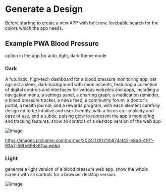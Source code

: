 # Generate a Design

Before starting to create a new APP with bolt.new, lovebable search for the colors which the app needs.

## Example PWA Blood Pressure 

option in the app for auto, light, dark theme mode

### Dark 

A futuristic, high-tech dashboard for a blood pressure monitoring app, set against a sleek, dark background with neon accents, featuring a collection of digital controls and interfaces for various websites and apps, including a navigation menu, a settings panel, a charting graph, a medication reminder, a blood pressure tracker, a news feed, a community forum, a doctor's portal, a health journal, and a rewards program, with each element carefully design
ed to be intuitive and user-friendly, with a focus on simplicity and ease of use, and a subtle, pulsing glow to represent the app's monitoring and tracking features. show all controls of a desktop version of the web app

![image](https://github.com/user-attachments/assets/d49e6ef3-644a-422f-9277-465bbd4bfb1b)

https://images.piclumen.com/normal/20241129/21/b874af42-e8a4-491f-93b7-59fb694c81ba.webp


### Light

generate a light version of a blood pressure web app. show the whole screen with all controls for a browser desktop version.

![image](https://github.com/user-attachments/assets/6c8a47b0-0efd-471e-a68f-c5ab6c5994e8)
